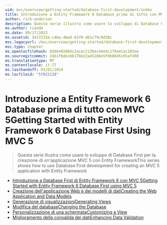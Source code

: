 ```yaml
---
uid: mvc/overview/getting-started/database-first-development/index
title: Introduzione a Entity Framework 6 Database prima di tutto con MVC 5 | Microsoft Docs
author: rick-anderson
description: Questa serie illustra come usare lo sviluppo di Database First per la creazione di un'applicazione MVC 5 con Entity Framework
ms.author: riande
ms.date: 09/17/2013
ms.assetid: 3437215a-c4ba-46ed-8378-d61c79c9d38c
msc.legacyurl: /mvc/overview/getting-started/database-first-development
msc.type: chapter
ms.openlocfilehash: 026b49288dc2acec213bec44e4c176a41ac283ae
ms.sourcegitcommit: 24b1f6decbb17bb22a45166e5fdb0845c65af498
ms.translationtype: MT
ms.contentlocale: it-IT
ms.lasthandoff: 03/01/2019
ms.locfileid: "57022128"
---
```

<a name="getting-started-with-entity-framework-6-database-first-using-mvc-5"></a><span data-ttu-id="f4e63-103">Introduzione a Entity Framework 6 Database prima di tutto con MVC 5</span><span class="sxs-lookup"><span data-stu-id="f4e63-103">Getting Started with Entity Framework 6 Database First Using MVC 5</span></span>
====================
> <span data-ttu-id="f4e63-104">Questa serie illustra come usare lo sviluppo di Database First per la creazione di un'applicazione MVC 5 con Entity Framework</span><span class="sxs-lookup"><span data-stu-id="f4e63-104">This series shows how to use Database First development for creating an MVC 5 application with Entity Framework</span></span>


- [<span data-ttu-id="f4e63-105">Introduzione a Database First di Entity Framework 6 con MVC 5</span><span class="sxs-lookup"><span data-stu-id="f4e63-105">Getting Started with Entity Framework 6 Database First using MVC 5</span></span>](setting-up-database.md)
- [<span data-ttu-id="f4e63-106">Creazione dell'applicazione Web e dei modelli di dati</span><span class="sxs-lookup"><span data-stu-id="f4e63-106">Creating the Web Application and Data Models</span></span>](creating-the-web-application.md)
- [<span data-ttu-id="f4e63-107">Generazione di visualizzazioni</span><span class="sxs-lookup"><span data-stu-id="f4e63-107">Generating Views</span></span>](generating-views.md)
- [<span data-ttu-id="f4e63-108">Modifica del database</span><span class="sxs-lookup"><span data-stu-id="f4e63-108">Changing the Database</span></span>](changing-the-database.md)
- [<span data-ttu-id="f4e63-109">Personalizzazione di una schermata</span><span class="sxs-lookup"><span data-stu-id="f4e63-109">Customizing a View</span></span>](customizing-a-view.md)
- [<span data-ttu-id="f4e63-110">Miglioramento della convalida dei dati</span><span class="sxs-lookup"><span data-stu-id="f4e63-110">Enhancing Data Validation</span></span>](enhancing-data-validation.md)
